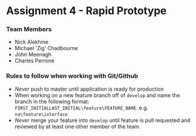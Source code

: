 # Assignment 4 - Rapid Prototype

### Team Members
- Nick Alekhine
- Michael 'Zig' Chadbourne
- John Meenagh
- Charles Perrone

### Rules to follow when working with Git/Github
- _Never_ push to master until application is ready for production
- When working on a new feature branch off of `develop` and name the branch in the following format: `FIRST_INITIALLAST_INITIAL\feature\FEATURE_NAME`. e.g. `na\feature\interface`
- _Never_ merge your feature into `develop` until feature is pull requested and reviewed by at least one other member of the team.